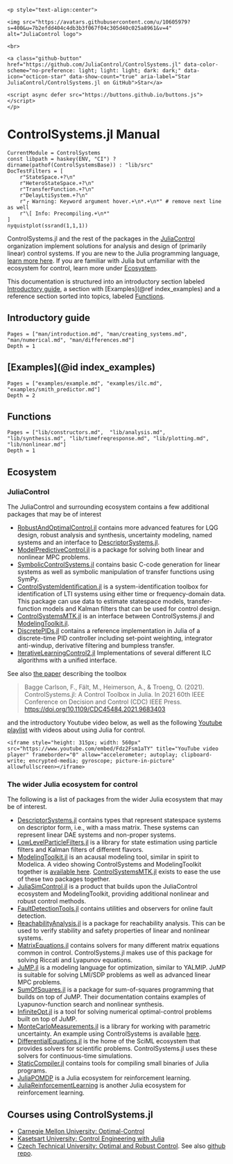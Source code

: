 ```@raw html
<p style="text-align:center">

<img src="https://avatars.githubusercontent.com/u/10605979?s=400&u=7b2efdd404c4db3b3f067f04c305d40c025a8961&v=4" alt="JuliaControl logo">

<br> 

<a class="github-button" href="https://github.com/JuliaControl/ControlSystems.jl" data-color-scheme="no-preference: light; light: light; dark: dark;" data-icon="octicon-star" data-show-count="true" aria-label="Star JuliaControl/ControlSystems.jl on GitHub">Star</a>

<script async defer src="https://buttons.github.io/buttons.js"></script>
</p> 
```

# ControlSystems.jl Manual

```@meta
CurrentModule = ControlSystems
const libpath = haskey(ENV, "CI") ? dirname(pathof(ControlSystemsBase)) : "lib/src"
DocTestFilters = [
    r"StateSpace.+?\n"
    r"HeteroStateSpace.+?\n"
    r"TransferFunction.+?\n"
    r"DelayLtiSystem.+?\n"
    r"┌ Warning: Keyword argument hover.+\n*.+\n*" # remove next line as well
    r"\[ Info: Precompiling.+\n*"
]
nyquistplot(ssrand(1,1,1))
```


ControlSystems.jl and the rest of the packages in the [JuliaControl](https://github.com/JuliaControl/) organization implement solutions for analysis and design of (primarily linear) control systems. If you are new to the Julia programming language, [learn more here](https://julialang.org/learning/). If you are familiar with Julia but unfamiliar with the ecosystem for control, learn more under [Ecosystem](@ref).

This documentation is structured into an introductory section labeled [Introductory guide](@ref), a section with [Examples](@ref index_examples) and a reference section sorted into topics, labeled [Functions](@ref).




## Introductory guide

```@contents
Pages = ["man/introduction.md", "man/creating_systems.md", "man/numerical.md", "man/differences.md"]
Depth = 1
```

## [Examples](@id index_examples)
```@contents
Pages = ["examples/example.md", "examples/ilc.md", "examples/smith_predictor.md"]
Depth = 2
```

## Functions

```@contents
Pages = ["lib/constructors.md",  "lib/analysis.md", "lib/synthesis.md", "lib/timefreqresponse.md", "lib/plotting.md", "lib/nonlinear.md"]
Depth = 1
```

## Ecosystem

### JuliaControl

The JuliaControl and surrounding ecosystem contains a few additional packages that may be of interest
- [RobustAndOptimalControl.jl](https://github.com/JuliaControl/RobustAndOptimalControl.jl) contains more advanced features for LQG design, robust analysis and synthesis, uncertainty modeling, named systems and an interface to [DescriptorSystems.jl](https://github.com/andreasvarga/DescriptorSystems.jl).
- [ModelPredictiveControl.jl](https://github.com/JuliaControl/ModelPredictiveControl.jl) is a package for solving both linear and nonlinear MPC problems. 
- [SymbolicControlSystems.jl](https://github.com/JuliaControl/SymbolicControlSystems.jl) contains basic C-code generation for linear systems as well as symbolic manipulation of transfer functions using SymPy.
- [ControlSystemIdentification.jl](https://github.com/baggepinnen/ControlSystemIdentification.jl) is a system-identification toolbox for identification of LTI systems using either time or frequency-domain data. This package can use data to estimate statespace models, transfer-function models and Kalman filters that can be used for control design.
- [ControlSystemsMTK.jl](https://juliacontrol.github.io/ControlSystemsMTK.jl/dev/) is an interface between ControlSystems.jl and [ModelingToolkit.jl](https://mtk.sciml.ai/stable/).
- [DiscretePIDs.jl](https://github.com/JuliaControl/DiscretePIDs.jl) contains a reference implementation in Julia of a discrete-time PID controller including set-point weighting, integrator anti-windup, derivative filtering and bumpless transfer.
- [IterativeLearningControl2.jl](https://baggepinnen.github.io/IterativeLearningControl2.jl/dev/) Implementations of several different ILC algorithms with a unified interface.

See also [the paper](https://portal.research.lu.se/en/publications/controlsystemsjl-a-control-toolbox-in-julia) describing the toolbox

> Bagge Carlson, F., Fält, M., Heimerson, A., & Troeng, O. (2021). ControlSystems.jl: A Control Toolbox in Julia. In 2021 60th IEEE Conference on Decision and Control (CDC) IEEE Press. https://doi.org/10.1109/CDC45484.2021.9683403

and the introductory Youtube video below, as well as the following [Youtube playlist](https://youtube.com/playlist?list=PLd_RaCnvGpJAk8JXI9dVtIkhoe10CadnI) with videos about using Julia for control.

```@raw html
<iframe style="height: 315px; width: 560px" src="https://www.youtube.com/embed/Fdz2Fsm1aTY" title="YouTube video player" frameborder="0" allow="accelerometer; autoplay; clipboard-write; encrypted-media; gyroscope; picture-in-picture" allowfullscreen></iframe>
```

### The wider Julia ecosystem for control
The following is a list of packages from the wider Julia ecosystem that may be of interest.

- [DescriptorSystems.jl](https://github.com/andreasvarga/DescriptorSystems.jl) contains types that represent statespace systems on descriptor form, i.e., with a mass matrix. These systems can represent linear DAE systems and non-proper systems.
- [LowLevelParticleFilters.jl](https://github.com/baggepinnen/LowLevelParticleFilters.jl) is a library for state estimation using particle filters and Kalman filters of different flavors.
- [ModelingToolkit.jl](https://mtk.sciml.ai/stable/) is an acausal modeling tool, similar in spirit to Modelica. A video showing ControlSystems and ModelingToolkit together is [available here](https://youtu.be/favQKOyyx4o). [ControlSystemsMTK.jl](https://juliacontrol.github.io/ControlSystemsMTK.jl/dev/) exists to ease the use of these two packages together.
- [JuliaSimControl.jl](https://help.juliahub.com/juliasimcontrol/dev/) is a product that builds upon the JuliaControl ecosystem and ModelingToolkit, providing additional nonlinear and robust control methods.
- [FaultDetectionTools.jl](https://github.com/andreasvarga/FaultDetectionTools.jl) contains utilities and observers for online fault detection.
- [ReachabilityAnalysis.jl](https://juliareach.github.io/ReachabilityAnalysis.jl/dev/generated_examples/Building/) is a package for reachability analysis. This can be used to verify stability and safety properties of linear and nonlinear systems.
- [MatrixEquations.jl](https://github.com/andreasvarga/MatrixEquations.jl) contains solvers for many different matrix equations common in control. ControlSystems.jl makes use of this package for solving Riccati and Lyapunov equations.
- [JuMP.jl](https://jump.dev/JuMP.jl/stable/) is a modeling language for optimization, similar to YALMIP. JuMP is suitable for solving LMI/SDP problems as well as advanced linear MPC problems. 
- [SumOfSquares.jl](https://jump.dev/SumOfSquares.jl/stable/) is a package for sum-of-squares programming that builds on top of JuMP. Their documentation contains examples of Lyapunov-function search and nonlinear synthesis.
- [InfiniteOpt.jl](https://github.com/infiniteopt/InfiniteOpt.jl) is a tool for solving numerical optimal-control problems built on top of JuMP.
- [MonteCarloMeasurements.jl](https://baggepinnen.github.io/MonteCarloMeasurements.jl/stable/) is a library for working with parametric uncertainty. An example using ControlSystems is available [here](https://github.com/baggepinnen/MonteCarloMeasurements.jl/blob/master/examples/controlsystems.jl).
- [DifferentialEquations.jl](https://diffeq.sciml.ai/stable/) is the home of the SciML ecosystem that provides solvers for scientific problems. ControlSystems.jl uses these solvers for continuous-time simulations.
- [StaticCompiler.jl](https://github.com/tshort/StaticCompiler.jl) contains tools for compiling small binaries of Julia programs.
- [JuliaPOMDP](https://github.com/JuliaPOMDP) is a Julia ecosystem for reinforcement learning. 
- [JuliaReinforcementLearning](https://github.com/JuliaReinforcementLearning) is another Julia ecosystem for reinforcement learning. 

## Courses using ControlSystems.jl
- [Carnegie Mellon University: Optimal-Control](https://github.com/Optimal-Control-16-745)
- [Kasetsart University: Control Engineering with Julia](https://dewdotninja.github.io/julia/control/julia_control.html)
- [Czech Technical University: Optimal and Robust Control](https://hurak.github.io/orr/). See also [github repo](https://github.com/hurak/orr/tree/main).
